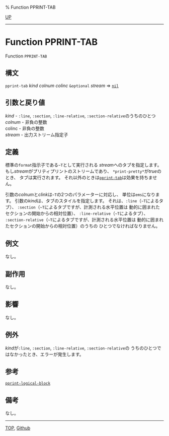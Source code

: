 % Function PPRINT-TAB

[UP](22.4.html)  

---

# Function **PPRINT-TAB**


Function `PPRINT-TAB`


## 構文

`pprint-tab` *kind* *colnum* *colinc* `&optional` *stream* => [`nil`](5.3.nil-variable.html)


## 引数と戻り値

*kind* - `:line`, `:section`, `:line-relative`, `:section-relative`のうちのひとつ  
*colnum* - 非負の整数  
colinc - 非負の整数  
*stream* - 出力ストリーム指定子


## 定義

標準の`format`指示子である`~T`として実行される
*stream*へのタブを指定します。
もし*stream*がプリティプリントのストリームであり、
`*print-pretty*`が*true*のとき、
タブは実行されます。
それ以外のときは[`pprint-tab`](22.4.pprint-tab.html)は効果を持ちません。

引数の*colnum*と*clink*は`~T`の2つのパラメーターに対応し、
単位は`ems`になります。
引数の*kind*は、タブのスタイルを指定します。
それは、`:line`（`~T`によるタブ）、
`:section`（`~T`によるタブですが、計測される水平位置は
動的に囲まれたセクションの開始からの相対位置）、
`:line-relative`（`~T`によるタブ）、
`:section-relative`（`~T`によるタブですが、計測される水平位置は
動的に囲まれたセクションの開始からの相対位置）のうちの
ひとつでなければなりません。


## 例文

なし。


## 副作用

なし。


## 影響

なし。


## 例外

*kind*が`:line`, `:section`, `:line-relative`, `:section-relative`の
うちのひとつではなかったとき、エラーが発生します。


## 参考

[`pprint-logical-block`](22.4.pprint-logical-block.html)


## 備考

なし。


---
[TOP](index.html),  [Github](https://github.com/nptcl/npt-japanese)

